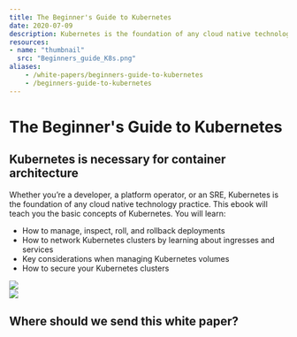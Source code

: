 ```yaml
---
title: The Beginner's Guide to Kubernetes
date: 2020-07-09
description: Kubernetes is the foundation of any cloud native technology practice. This ebook will teach you the basic concepts behind containers.
resources:
- name: "thumbnail"
  src: "Beginners_guide_K8s.png"
aliases:
    - /white-papers/beginners-guide-to-kubernetes
    - /beginners-guide-to-kubernetes
---
```



<div class="landing-page">
    <!-- hero -->
    <div class="hero jumbotron reading-landing jumbotron-fluid">
        <div class="container-fluid">
            <div class="row">
                <div class="col-xl-6 offset-xl-2 col-lg-10 offset-lg-1 col-md-12">
                    <h1 class="display-4">The Beginner's Guide to Kubernetes</h1>
                </div>
            </div>
        </div>
    </div>
    <div class="main-content">
        <div class="row">
            <div class="col-xl-4 offset-xl-2 without-bottom-line">
                <div class="workshop-prerequisites">
                    <h2>Kubernetes is necessary for container architecture</h2>   <p>Whether you’re a developer, a platform operator, or an SRE, Kubernetes is the foundation of any cloud native technology practice. This ebook will teach you the basic concepts of Kubernetes. You will learn:</p>
                    <ul class="dashes">
                    <li>How to manage, inspect, roll, and rollback deployments</li>
                    <li>How to network Kubernetes clusters by learning about ingresses and services</li>
                    <li>Key considerations when managing Kubernetes volumes</li>
                    <li>How to secure your Kubernetes clusters</li>
                    </ul>
                </div>
            </div>
                <div class="col-xl-4 offset-xl-0 white-paper-image">
                <img src="/images/white-papers/beginners-guide-to-kubernetes.png">
            </div>
        </div>
            </div>
        </div>
    </div>
    <!-- contact us -->
    <div class="contact-us-card">
        <div class="row">
            <div class="col-xl-8 offset-xl-2 col-lg-10 offset-lg-1 col-md-12 col-sm-12 col-xs-12">
                <img src="/images/single-line-arrows.png">
            </div>
            <div
                class="col-xl-3 offset-xl-3 col-lg-3 offset-lg-1 col-md-10 offset-md-1 col-sm-10 offset-sm-1 col-xs-12">
                <h2>Where should we send this white paper?</h2>
            </div>
            <div
                class="col-xl-5 offset-xl-0 col-lg-6 offset-lg-1 col-md-8 offset-md-2 col-sm-10 offset-sm-1 col-xs-12 general-contact-form">
                <!--[if lte IE 8]>
<script charset="utf-8" type="text/javascript" src="//js.hsforms.net/forms/v2-legacy.js"></script>
<![endif]-->
<script charset="utf-8" type="text/javascript" src="//js.hsforms.net/forms/v2.js"></script>
<script>
  hbspt.forms.create({
	portalId: "732832",
	formId: "df23e1f9-6e00-423c-8e54-c068a992d35d"
});
</script>
            </div>
        </div>
    </div>
</div>